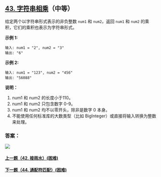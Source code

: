 ## [43. 字符串相乘](https://leetcode-cn.com/problems/multiply-strings/)（中等）

给定两个以字符串形式表示的非负整数 `num1` 和 `num2`，返回 `num1` 和 `num2` 的乘积，它们的乘积也表示为字符串形式。

**示例 1:**

```
输入: num1 = "2", num2 = "3"
输出: "6"
```

**示例 2:**

```
输入: num1 = "123", num2 = "456"
输出: "56088"
```

**说明：**

1. num1 和 num2 的长度小于110。
2. num1 和 num2 只包含数字 0-9。
3. num1 和 num2 均不以零开头，除非是数字 0 本身。
4. 不能使用任何标准库的大数类型（比如 BigInteger）或直接将输入转换为整数来处理。



### 答案：



![](https://img-blog.csdnimg.cn/20200807155236311.png)

#### [上一题（42. 接雨水）(困难)](https://github.com/sdwwld/leetCode/blob/master/src/main/java/com/wld/java/leetcode/leetCode0042.md)

#### [下一题（44. 通配符匹配）(困难)](https://github.com/sdwwld/leetCode/blob/master/src/main/java/com/wld/java/leetcode/leetCode0044.md)